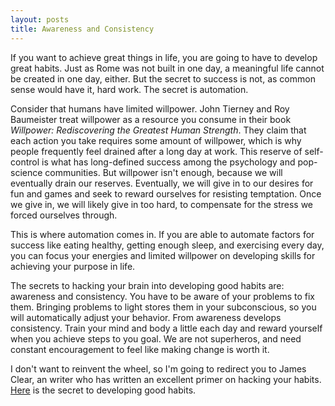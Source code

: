 ```yaml
---
layout: posts
title: Awareness and Consistency
---
```


If you want to achieve great things in life, you are going to have to develop 
great habits. Just as Rome was not built in one day, a meaningful life cannot 
be created in one day, either. But the secret to success is not, as common 
sense would have it, hard work. The secret is automation.

Consider that humans have limited willpower. John Tierney and Roy Baumeister
treat willpower as a resource you consume in their book _Willpower: 
Rediscovering the Greatest Human Strength_. They claim that each action you 
take requires some amount of willpower, which is why people frequently feel 
drained after a long day at work. This reserve of self-control is what has 
long-defined success among the psychology and pop-science communities. But 
willpower isn't enough, because we will eventually drain our reserves. 
Eventually, we will give in to our desires for fun and games and seek to 
reward ourselves for resisting temptation. Once we give in, we will likely 
give in too hard, to compensate for the stress we forced ourselves through.   

This is where automation comes in. If you are able to automate factors for 
success like eating healthy, getting enough sleep, and exercising every day, 
you can focus your energies and limited willpower on developing skills for 
achieving your purpose in life.  

The secrets to hacking your brain into developing good habits are: awareness 
and consistency. You have to be aware of your problems to fix them. Bringing 
problems to light stores them in your subconscious, so you will automatically 
adjust your behavior. From awareness develops consistency. Train your mind and 
body a little each day and reward yourself when you achieve steps to you goal.
We are not superheros, and need constant encouragement to feel like making 
change is worth it. 

I don't want to reinvent the wheel, so I'm going to redirect you to James 
Clear, an writer who has written an excellent primer on hacking your habits.
[Here](http://jamesclear.com/habits) is the secret to developing good habits.
